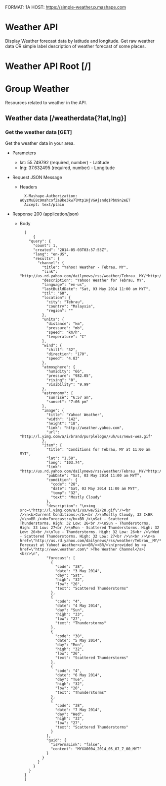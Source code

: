 FORMAT: 1A
HOST: https://simple-weather.p.mashape.com

# Weather API

Display Weather forecast data by latitude and longitude. Get raw weather data OR simple label description of weather forecast of some places.

# Weather API Root [/]

# Group Weather

Resources related to weather in the API.

## Weather data [/weatherdata{?lat,lng}]

### Get the weather data [GET]

Get the weather data in your area.

+ Parameters
    + lat: 55.749792 (required, number) - Latitude
    + lng: 37.632495 (required, number) - Longitude

+ Request JSON Message

    + Headers
    
            X-Mashape-Authorization: WOyzMuE8c9mshcofZaBke3kw7lMtp1HjVGAjsndqIPbU9n2eET
            Accept: text/plain

+ Response 200 (application/json)

            
    + Body
    
            [
                {
              "query": {
                "count": 1,
                "created": "2014-05-03T03:57:53Z",
                "lang": "en-US",
                "results": {
                  "channel": {
                    "title": "Yahoo! Weather - Tebrau, MY",
                    "link": "http://us.rd.yahoo.com/dailynews/rss/weather/Tebrau__MY/*http://weather.yahoo.com/forecast/MYXX0004_c.html",
                    "description": "Yahoo! Weather for Tebrau, MY",
                    "language": "en-us",
                    "lastBuildDate": "Sat, 03 May 2014 11:00 am MYT",
                    "ttl": "60",
                    "location": {
                      "city": "Tebrau",
                      "country": "Malaysia",
                      "region": ""
                    },
                    "units": {
                      "distance": "km",
                      "pressure": "mb",
                      "speed": "km/h",
                      "temperature": "C"
                    },
                    "wind": {
                      "chill": "32",
                      "direction": "170",
                      "speed": "4.83"
                    },
                    "atmosphere": {
                      "humidity": "66",
                      "pressure": "982.05",
                      "rising": "0",
                      "visibility": "9.99"
                    },
                    "astronomy": {
                      "sunrise": "6:57 am",
                      "sunset": "7:06 pm"
                    },
                    "image": {
                      "title": "Yahoo! Weather",
                      "width": "142",
                      "height": "18",
                      "link": "http://weather.yahoo.com",
                      "url": "http://l.yimg.com/a/i/brand/purplelogo//uh/us/news-wea.gif"
                    },
                    "item": {
                      "title": "Conditions for Tebrau, MY at 11:00 am MYT",
                      "lat": "1.58",
                      "long": "103.74",
                      "link": "http://us.rd.yahoo.com/dailynews/rss/weather/Tebrau__MY/*http://weather.yahoo.com/forecast/MYXX0004_c.html",
                      "pubDate": "Sat, 03 May 2014 11:00 am MYT",
                      "condition": {
                        "code": "28",
                        "date": "Sat, 03 May 2014 11:00 am MYT",
                        "temp": "32",
                        "text": "Mostly Cloudy"
                      },
                      "description": "\n<img src=\"http://l.yimg.com/a/i/us/we/52/28.gif\"/><br />\n<b>Current Conditions:</b><br />\nMostly Cloudy, 32 C<BR />\n<BR /><b>Forecast:</b><BR />\nSat - Scattered Thunderstorms. High: 32 Low: 26<br />\nSun - Thunderstorms. High: 33 Low: 27<br />\nMon - Scattered Thunderstorms. High: 32 Low: 26<br />\nTue - Thunderstorms. High: 32 Low: 26<br />\nWed - Scattered Thunderstorms. High: 32 Low: 27<br />\n<br />\n<a href=\"http://us.rd.yahoo.com/dailynews/rss/weather/Tebrau__MY/*http://weather.yahoo.com/forecast/MYXX0004_c.html\">Full Forecast at Yahoo! Weather</a><BR/><BR/>\n(provided by <a href=\"http://www.weather.com\" >The Weather Channel</a>)<br/>\n",
                      "forecast": [
                        {
                          "code": "38",
                          "date": "3 May 2014",
                          "day": "Sat",
                          "high": "32",
                          "low": "26",
                          "text": "Scattered Thunderstorms"
                        },
                        {
                          "code": "4",
                          "date": "4 May 2014",
                          "day": "Sun",
                          "high": "33",
                          "low": "27",
                          "text": "Thunderstorms"
                        },
                        {
                          "code": "38",
                          "date": "5 May 2014",
                          "day": "Mon",
                          "high": "32",
                          "low": "26",
                          "text": "Scattered Thunderstorms"
                        },
                        {
                          "code": "4",
                          "date": "6 May 2014",
                          "day": "Tue",
                          "high": "32",
                          "low": "26",
                          "text": "Thunderstorms"
                        },
                        {
                          "code": "38",
                          "date": "7 May 2014",
                          "day": "Wed",
                          "high": "32",
                          "low": "27",
                          "text": "Scattered Thunderstorms"
                        }
                      ],
                      "guid": {
                        "isPermaLink": "false",
                        "content": "MYXX0004_2014_05_07_7_00_MYT"
                      }
                    }
                  }
                }
              }
            }
            ]
              
